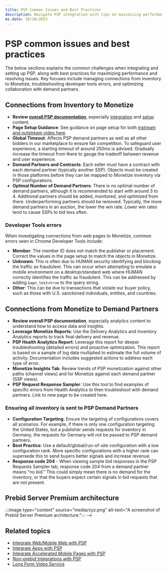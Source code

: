 ```yaml
---
title: PSP Common Issues and Best Practices
description: Navigate PSP integration with tips on maximizing performance, troubleshooting errors, and optimizing collaboration with demand partners.
ms.date: 10/28/2023
---
```


# PSP common issues and best practices

The below sections explains the common challenges when integrating and setting up PSP, along with best practices for maximizing performance and resolving issues. Key focuses include managing connections from inventory to Monetize, troubleshooting developer tools errors, and optimizing collaboration with demand partners.

## Connections from Inventory to Monetize

- **Review [overall PSP documentation](prebid-server-premium.md)**, especially [integration](integrate-with-psp.md) and [setup](set-up-prebid-server-premium.md) content.
- **Page Setup Guidance**: See guidance on page setup for both [instream and outstream video here](video-guidance.md).
- **Global Timeout**: Affects PSP demand partners as well as all other bidders in our marketplace to ensure fair competition. To safeguard user experience, a starting timeout of around 250ms is advised. Gradually increase the timeout from there to gauge the tradeoff between revenue and user experience.
- **Demand Partners and Contracts**: Each seller must have a contract with each demand partner (typically another SSP). Objects must be created in those platforms before they can be mapped to Monetize inventory via PSP configurations.
- **Optimal Number of Demand Partners**: There is no optimal number of demand partners, although it is recommended to start with around 3 to 4. Additional partners should be added, monitored, and optimized from there. Underperforming partners should be removed. Typically, the more demand partners in an auction, the lower the win rate. Lower win rates tend to cause SSPs to bid less often.

### Developer Tools errors

When investigating connections from web pages to Monetize, common errors seen in Chrome Developer Tools include:

- **Member**: The member ID does not match the publisher or placement. Correct the values in the page setup to match the objects in Monetize.
- **Unknown**: This is often due to HUMAN security identifying and blocking the traffic as fraudulent. This can occur when attempting to emulate a mobile environment on a desktop/standard web where HUMAN correctly identifies the traffic as fraudulent. This can be addressed by adding `&apn_test=true` to the query string.
- **Other**: This can be due to transactions that violate our buyer policy, such as those with U.S. sanctioned individuals, entities, and countries.

## Connections from Monetize to Demand Partners

- **Review overall PSP documentation**, especially analytics content to understand how to access data and insights.
- **Leverage Monetize Reports**: Use the Delivery Analytics and Inventory Analytics reports to track final delivery and revenue.
- **PSP Health Analytics Report**: Leverage this report for deeper troubleshooting (detailed errors) and proactive optimization. This report is based on a sample of log data multiplied to estimate the full volume of activity. Documentation includes suggested actions to address each type of error.
- **Monetize Insights Tab**: Review trends of PSP monetization against other paths (channel views) and for Monetize against each demand partner (SSP views).
- **PSP Request Response Sampler**: Use this tool to find examples of specific errors from Health Analytics to then troubleshoot with demand partners. Link to new page to be created here.

### Ensuring all inventory is sent to PSP Demand Partners

- **Configuration Targeting**: Ensure the targeting of configurations covers all scenarios. For example, if there is only one configuration targeting the United States, but a publisher sends requests for inventory in Germany, the requests for Germany will not be passed to PSP demand partners.
- **Best Practice**: Use a default/global/run-of-site configuration with a low configuration rank. More specific configurations with a higher rank can supersede this to send buyers better signals and increase revenue.
- **Response code 204** - When viewing sample bid responses in the PSP Requests Sampler tab, response code 204 from a demand partner means "no bid." This could simply mean there is no demand for the inventory, or that the buyers expect certain signals in bid requests that are not present.

## Prebid Server Premium architecture

<!-->:::image type="content" source="media/xyz.png" alt-text="A screenshot of Prebid Server Premium architecture."::: -->

## Related topics

- [Integrate Web/Mobile Web with PSP](integrate-web-mobile-web-with-psp.md)
- [Integrate Apps with PSP](integrate-apps-with-psp.md)
- [Integrate Accelerated Mobile Pages with PSP](integrate-accelerated-mobile-pages-with-psp.md)
- [Non-prebid Integrations with PSP](non-prebid-integrations-with-psp.md)
- [Long Form Video Service](../digital-platform-api/long-form-video-service.md)
